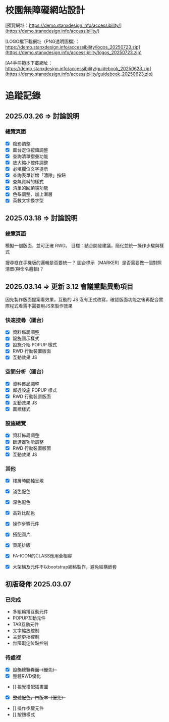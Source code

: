 # 校園無障礙網站設計

[預覽網址：https://demo.stanxdesign.info/accessibility/](https://demo.stanxdesign.info/accessibility/)

[LOGO檔下載網址（PNG透明圖檔）：https://demo.stanxdesign.info/accessibility/logos_20250723.zip](https://demo.stanxdesign.info/accessibility/logos_20250723.zip)

[A4手冊範本下載網址：https://demo.stanxdesign.info/accessibility/guidebook_20250623.zip](https://demo.stanxdesign.info/accessibility/guidebook_20250623.zip)

# 追蹤記錄

## 2025.03.26 => 討論說明
### 總覽頁面
- [X] 陰影調整
- [X] 圖台定位按鈕調整
- [X] 查詢清單摺疊功能
- [X] 放大縮小控件調整
- [X] 必填欄位文字提示
- [X] 查詢表單新增「清除」按鈕
- [X] 查無資料的樣式
- [X] 清單的回頂端功能
- [X] 色系調整、加上漸層
- [X] 英數文字換字型

## 2025.03.18 => 討論說明
### 總覽頁面
模擬一個版面，並可正確 RWD。
目標：結合開發建議，簡化並統一操作步驟與樣式

搜尋框在手機版的邏輯是否要統一？
圖台標示（MARKER）是否需要做一個對照清單(與命名邏輯)？


## 2025.03.14 => 更新 3.12 會議重點異動項目
因先製作版面提案看效果，互動的 JS 沒有正式改寫，確認版面功能之後再配合實際程式看需不需要用JS來製作效果

### 快速搜尋（圖台）
- [X] 資料佈局調整
- [X] 設施圖示樣式
- [X] 設施介紹 POPUP 樣式
- [X] RWD 行動裝置版面
- [X] 互動效果 JS

### 空間分析（圖台）
- [X] 資料佈局調整
- [X] 鄰近設施 POPUP 樣式
- [X] RWD 行動裝置版面
- [X] 互動效果 JS
- [X] 圖標樣式

### 設施總覽
- [X] 資料佈局調整
- [X] 篩選器功能調整
- [X] RWD 行動裝置版面
- [X] 互動效果 JS

### 其他
- [X] 樓層時間軸呈現
- [X] 淺色配色
- [X] 深色配色
- [X] 高對比配色
- [X] 操作步驟元件
- [X] 搭配圖片
- [X] 頁尾排版
- [X] FA-ICON的CLASS應用全相容
- [X] 大架構及元件不以bootstrap網格製作，避免結構嵌套


## 初版發佈 2025.03.07
### 已完成
* 多組輪播互動元件
* POPUP互動元件
* TAB互動元件
* 文字縮放控制
* 主題更換控制
* 無障礙定位點控制

### 待處裡
- [X] ~~設施總覽頁面（優先）~~
- [X] 整體RWD優化
- [] 視覺搭配插畫圖
- [X] ~~整體配色，四版本（優先）~~
- [] 操作步驟元件
- [] 按鈕樣式
